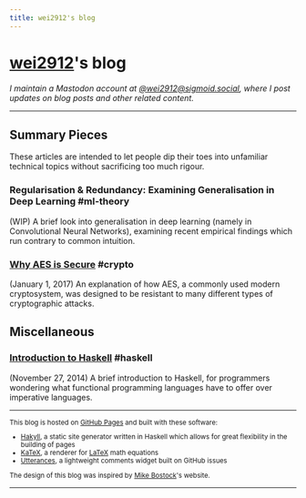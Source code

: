 ```yaml
---
title: wei2912's blog
---
```


# [wei2912](https://github.com/wei2912)'s blog

_I maintain a Mastodon account at <a rel="me" href="https://sigmoid.social/@wei2912">@wei2912@sigmoid.social</a>, where I post updates on blog posts and other related content._

---

## Summary Pieces

These articles are intended to let people dip their toes into unfamiliar technical topics without sacrificing too much rigour.

### Regularisation & Redundancy: Examining Generalisation in Deep Learning #ml-theory

(WIP) A brief look into generalisation in deep learning (namely in Convolutional Neural Networks), examining recent empirical findings which run contrary to common intuition.

### [Why AES is Secure](/posts/crypto/why-aes-is-secure.html) #crypto

(January 1, 2017) An explanation of how AES, a commonly used modern cryptosystem, was designed to be resistant to many different types of cryptographic attacks.

## Miscellaneous

### [Introduction to Haskell](/posts/haskell/intro-to-haskell.html) #haskell

(November 27, 2014) A brief introduction to Haskell, for programmers wondering what functional programming languages have to offer over imperative languages.

---

<small>

This blog is hosted on [GitHub Pages](https://pages.github.com/) and built with these software:

- [Hakyll](https://jaspervdj.be/hakyll), a static site generator written in Haskell which allows for great flexibility in the building of pages
- [KaTeX](https://katex.org), a renderer for [LaTeX](https://www.latex-project.org/) math equations
- [Utterances](https://utteranc.es/), a lightweight comments widget built on GitHub issues

The design of this blog was inspired by [Mike Bostock](https://bost.ocks.org/mike)'s website.

</small>

---
